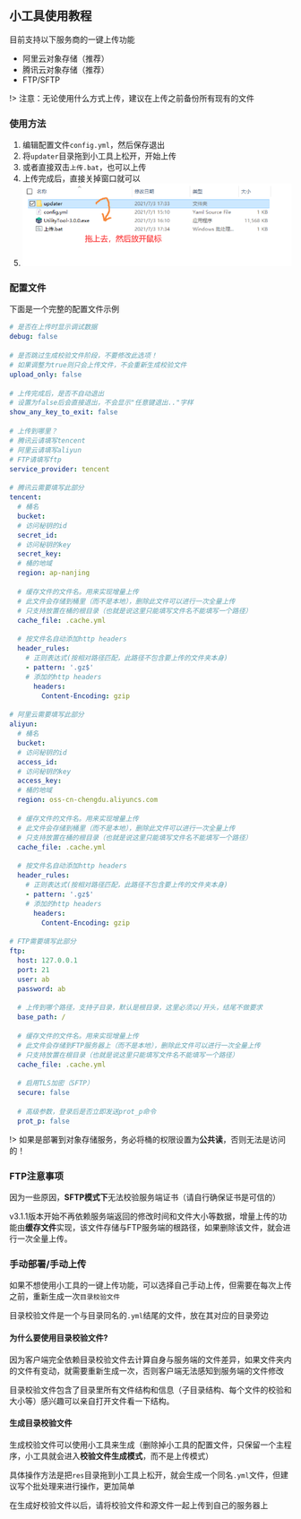 ## 小工具使用教程

目前支持以下服务商的一键上传功能

+ 阿里云对象存储（推荐）
+ 腾讯云对象存储（推荐）
+ FTP/SFTP

!> 注意：无论使用什么方式上传，建议在上传之前备份所有现有的文件

### 使用方法

1. 编辑配置文件`config.yml`，然后保存退出
2. 将`updater`目录拖到小工具上松开，开始上传
3. 或者直接双击`上传.bat`，也可以上传
4. 上传完成后，直接关掉窗口就可以
5. ![drag](小工具使用教程.assets/drag.png)

### 配置文件

下面是一个完整的配置文件示例

```yaml
# 是否在上传时显示调试数据
debug: false

# 是否跳过生成校验文件阶段，不要修改此选项！
# 如果调整为true则只会上传文件，不会重新生成校验文件
upload_only: false

# 上传完成后，是否不自动退出
# 设置为false后会直接退出，不会显示"任意键退出.."字样
show_any_key_to_exit: false

# 上传到哪里？
# 腾讯云请填写tencent
# 阿里云请填写aliyun
# FTP请填写ftp
service_provider: tencent

# 腾讯云需要填写此部分
tencent:
  # 桶名
  bucket: 
  # 访问秘钥的id
  secret_id: 
  # 访问秘钥的key
  secret_key: 
  # 桶的地域
  region: ap-nanjing
  
  # 缓存文件的文件名。用来实现增量上传
  # 此文件会存储到桶里（而不是本地），删除此文件可以进行一次全量上传
  # 只支持放置在桶的根目录（也就是说这里只能填写文件名不能填写一个路径）
  cache_file: .cache.yml

  # 按文件名自动添加http headers
  header_rules:
    # 正则表达式(按相对路径匹配，此路径不包含要上传的文件夹本身)
    - pattern: '.gz$'
    # 添加的http headers
      headers:
        Content-Encoding: gzip
  
# 阿里云需要填写此部分
aliyun:
  # 桶名
  bucket: 
  # 访问秘钥的id
  access_id: 
  # 访问秘钥的key
  access_key: 
  # 桶的地域
  region: oss-cn-chengdu.aliyuncs.com
  
  # 缓存文件的文件名。用来实现增量上传
  # 此文件会存储到桶里（而不是本地），删除此文件可以进行一次全量上传
  # 只支持放置在桶的根目录（也就是说这里只能填写文件名不能填写一个路径）
  cache_file: .cache.yml

  # 按文件名自动添加http headers
  header_rules:
    # 正则表达式(按相对路径匹配，此路径不包含要上传的文件夹本身)
    - pattern: '.gz$'
    # 添加的http headers
      headers:
        Content-Encoding: gzip

# FTP需要填写此部分
ftp:
  host: 127.0.0.1
  port: 21
  user: ab
  password: ab
  
  # 上传到哪个路径，支持子目录，默认是根目录，这里必须以/开头，结尾不做要求
  base_path: /
  
  # 缓存文件的文件名。用来实现增量上传
  # 此文件会存储到FTP服务器上（而不是本地），删除此文件可以进行一次全量上传
  # 只支持放置在根目录（也就是说这里只能填写文件名不能填写一个路径）
  cache_file: .cache.yml
  
  # 启用TLS加密（SFTP）
  secure: false
  
  # 高级参数，登录后是否立即发送prot_p命令
  prot_p: false
```

!>  如果是部署到对象存储服务，务必将桶的权限设置为**公共读**，否则无法是访问的！

### FTP注意事项

因为一些原因，**SFTP模式下**无法校验服务端证书（请自行确保证书是可信的）

v3.1.1版本开始不再依赖服务端返回的修改时间和文件大小等数据，增量上传的功能由**缓存文件**实现，该文件存储与FTP服务端的根路径，如果删除该文件，就会进行一次全量上传。

### 手动部署/手动上传

如果不想使用小工具的一键上传功能，可以选择自己手动上传，但需要在每次上传之前，重新生成一次`目录校验文件`

目录校验文件是一个与目录同名的`.yml`结尾的文件，放在其对应的目录旁边

#### 为什么要使用目录校验文件?

因为客户端完全依赖目录校验文件去计算自身与服务端的文件差异，如果文件夹内的文件有变动，就需要重新生成一次，否则客户端无法感知到服务端的文件修改

目录校验文件包含了目录里所有文件结构和信息（子目录结构、每个文件的校验和大小等）感兴趣可以亲自打开文件看一下结构。

#### 生成目录校验文件

生成校验文件可以使用小工具来生成（删除掉小工具的配置文件，只保留一个主程序，小工具就会进入**校验文件生成模式**，而不是上传模式）

具体操作方法是把`res`目录拖到小工具上松开，就会生成一个同名`.yml`文件，但建议写个批处理来进行操作，更加简单

在生成好校验文件以后，请将校验文件和源文件一起上传到自己的服务器上



